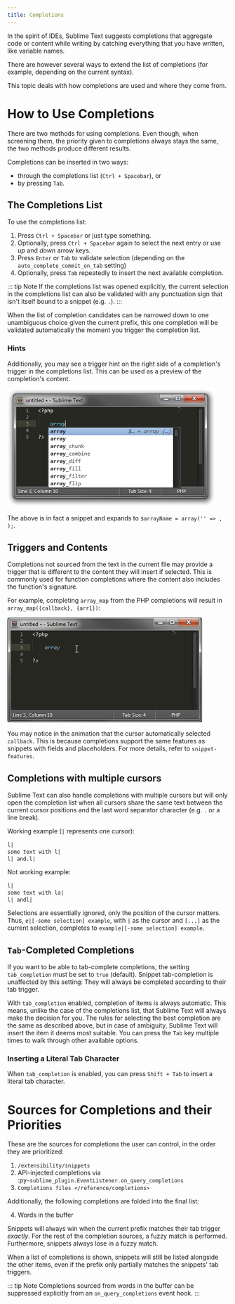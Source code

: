 ```yaml
---
title: Completions
---
```


In the spirit of IDEs, Sublime Text suggests completions that aggregate
code or content while writing by catching everything that you have
written, like variable names.

There are however several ways to extend the list of completions (for
example, depending on the current syntax).

This topic deals with how completions are used and where they come from.

# How to Use Completions

There are two methods for using completions. Even though, when screening
them, the priority given to completions always stays the same, the two
methods produce different results.

Completions can be inserted in two ways:

  - through the completions list (<kbd>`Ctrl + Spacebar`</kbd>), or
  - by pressing <kbd>`Tab`</kbd>.

## The Completions List

To use the completions list:

1.  Press <kbd>`Ctrl + Spacebar`</kbd> or just type something.
2.  Optionally, press <kbd>`Ctrl + Spacebar`</kbd> again to select the next entry
    or use *up* and *down* arrow keys.
3.  Press <kbd>`Enter`</kbd> or <kbd>`Tab`</kbd> to validate selection (depending on the
    `auto_complete_commit_on_tab` setting)
4.  Optionally, press <kbd>`Tab`</kbd> repeatedly to insert the next available
    completion.

::: tip Note
If the completions list was opened explicitly, the current selection in
the completions list can also be validated with any punctuation sign
that isn't itself bound to a snippet (e.g. `.`).
:::


When the list of completion candidates can be narrowed down to one
unambiguous choice given the current prefix, this one completion will be
validated automatically the moment you trigger the completion list.

### Hints

Additionally, you may see a trigger hint on the right side of a
completion's trigger in the completions list. This can be used as a
preview of the completion's content.

![image](images/completions_hint.png)

The above is in fact a snippet and expands to `$arrayName = array('' =>
, );`.

## Triggers and Contents

Completions not sourced from the text in the current file may provide a
trigger that is different to the content they will insert if selected.
This is commonly used for function completions where the content also
includes the function's signature.

For example, completing `array_map` from the PHP completions will result
in `array_map({callback}, {arr1})`:

![image](images/completions_contents.gif)

You may notice in the animation that the cursor automatically selected
`callback`. This is because completions support the same features as
snippets with fields and placeholders. For more details, refer to
`snippet-features`.

## Completions with multiple cursors

Sublime Text can also handle completions with multiple cursors but will
only open the completion list when all cursors share the same text
between the current cursor positions and the last word separator
character (e.g. `.` or a line break).

Working example (`|` represents one cursor):

    l|
    some text with l|
    l| and.l|

Not working example:

    l|
    some text with la|
    l| andl|

Selections are essentially ignored, only the position of the cursor
matters. Thus, `e|[-some selection] example`, with `|` as the cursor and
`[...]` as the current selection, completes to `example|[-some
selection] example`.

## <kbd>`Tab`</kbd>-Completed Completions

If you want to be able to tab-complete completions, the setting
`tab_completion` must be set to `true` (default). Snippet tab-completion
is unaffected by this setting: They will always be completed according
to their tab trigger.

With `tab_completion` enabled, completion of items is always automatic.
This means, unlike the case of the completions list, that Sublime Text
will always make the decision for you. The rules for selecting the best
completion are the same as described above, but in case of ambiguity,
Sublime Text will insert the item it deems most suitable. You can press
the `Tab` key multiple times to walk through other available options.

### Inserting a Literal Tab Character

When `tab_completion` is enabled, you can press `Shift + Tab` to insert
a literal tab character.

# Sources for Completions and their Priorities

These are the sources for completions the user can control, in the order
they are prioritized:

1.  `/extensibility/snippets`
2.  API-injected completions via
    :py`~sublime_plugin.EventListener.on_query_completions`
3.  `Completions files </reference/completions>`

Additionally, the following completions are folded into the final list:

4.  Words in the buffer

Snippets will always win when the current prefix matches their tab
trigger *exactly*. For the rest of the completion sources, a fuzzy match
is performed. Furthermore, snippets always lose in a fuzzy match.

When a list of completions is shown, snippets will still be listed
alongside the other items, even if the prefix only partially matches the
snippets' tab triggers.

::: tip Note
Completions sourced from words in the buffer can be suppressed
explicitly from an `on_query_completions` event hook.
:::